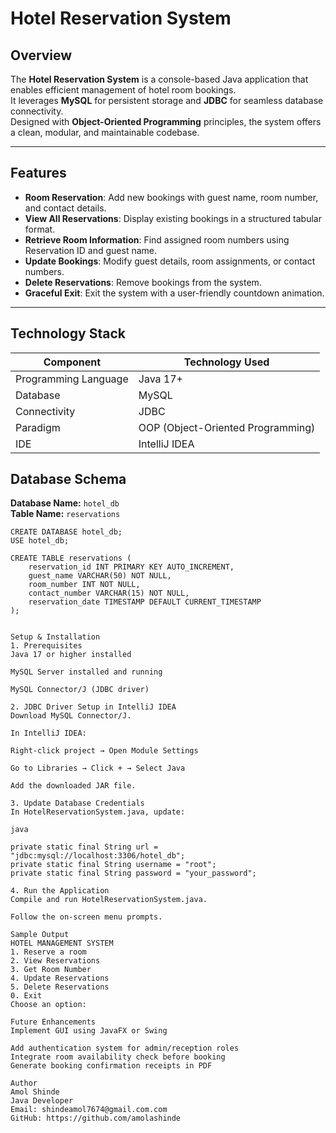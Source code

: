 # Hotel Reservation System

## Overview
The **Hotel Reservation System** is a console-based Java application that enables efficient management of hotel room bookings.  
It leverages **MySQL** for persistent storage and **JDBC** for seamless database connectivity.  
Designed with **Object-Oriented Programming** principles, the system offers a clean, modular, and maintainable codebase.

---

## Features
- **Room Reservation**: Add new bookings with guest name, room number, and contact details.
- **View All Reservations**: Display existing bookings in a structured tabular format.
- **Retrieve Room Information**: Find assigned room numbers using Reservation ID and guest name.
- **Update Bookings**: Modify guest details, room assignments, or contact numbers.
- **Delete Reservations**: Remove bookings from the system.
- **Graceful Exit**: Exit the system with a user-friendly countdown animation.

---

## Technology Stack
| Component           | Technology Used |
|---------------------|-----------------|
| Programming Language| Java 17+        |
| Database            | MySQL           |
| Connectivity        | JDBC            |
| Paradigm            | OOP (Object-Oriented Programming) |
| IDE                 | IntelliJ IDEA   |


## Database Schema
**Database Name:** `hotel_db`  
**Table Name:** `reservations`

```sql***
CREATE DATABASE hotel_db;
USE hotel_db;

CREATE TABLE reservations (
    reservation_id INT PRIMARY KEY AUTO_INCREMENT,
    guest_name VARCHAR(50) NOT NULL,
    room_number INT NOT NULL,
    contact_number VARCHAR(15) NOT NULL,
    reservation_date TIMESTAMP DEFAULT CURRENT_TIMESTAMP
);


Setup & Installation
1. Prerequisites
Java 17 or higher installed

MySQL Server installed and running

MySQL Connector/J (JDBC driver)

2. JDBC Driver Setup in IntelliJ IDEA
Download MySQL Connector/J.

In IntelliJ IDEA:

Right-click project → Open Module Settings

Go to Libraries → Click + → Select Java

Add the downloaded JAR file.

3. Update Database Credentials
In HotelReservationSystem.java, update:

java

private static final String url = "jdbc:mysql://localhost:3306/hotel_db";
private static final String username = "root";
private static final String password = "your_password";

4. Run the Application
Compile and run HotelReservationSystem.java.

Follow the on-screen menu prompts.

Sample Output
HOTEL MANAGEMENT SYSTEM
1. Reserve a room
2. View Reservations
3. Get Room Number
4. Update Reservations
5. Delete Reservations
0. Exit
Choose an option:

Future Enhancements
Implement GUI using JavaFX or Swing

Add authentication system for admin/reception roles
Integrate room availability check before booking
Generate booking confirmation receipts in PDF

Author
Amol Shinde
Java Developer 
Email: shindeamol7674@gmail.com.com
GitHub: https://github.com/amolashinde
